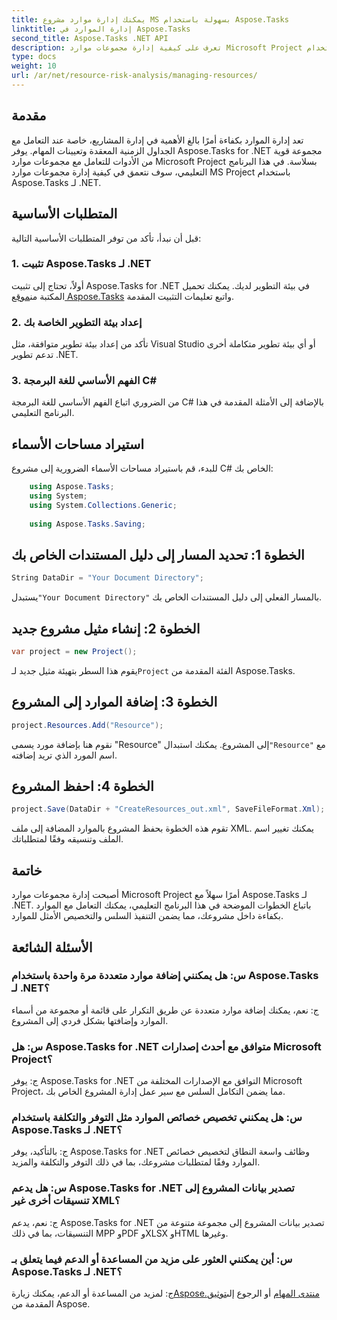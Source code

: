 ```yaml
---
title: يمكنك إدارة موارد مشروع MS بسهولة باستخدام Aspose.Tasks
linktitle: إدارة الموارد في Aspose.Tasks
second_title: Aspose.Tasks .NET API
description: تعرف على كيفية إدارة مجموعات موارد Microsoft Project بسهولة باستخدام Aspose.Tasks لـ .NET. تعزيز الإنتاجية وتبسيط سير عمل المشروع.
type: docs
weight: 10
url: /ar/net/resource-risk-analysis/managing-resources/
---
```

## مقدمة
تعد إدارة الموارد بكفاءة أمرًا بالغ الأهمية في إدارة المشاريع، خاصة عند التعامل مع الجداول الزمنية المعقدة وتعيينات المهام. يوفر Aspose.Tasks for .NET مجموعة قوية من الأدوات للتعامل مع مجموعات موارد Microsoft Project بسلاسة. في هذا البرنامج التعليمي، سوف نتعمق في كيفية إدارة مجموعات موارد MS Project باستخدام Aspose.Tasks لـ .NET.
## المتطلبات الأساسية
قبل أن نبدأ، تأكد من توفر المتطلبات الأساسية التالية:
### 1. تثبيت Aspose.Tasks لـ .NET
 أولاً، تحتاج إلى تثبيت Aspose.Tasks for .NET في بيئة التطوير لديك. يمكنك تحميل المكتبة من[موقع Aspose.Tasks](https://releases.aspose.com/tasks/net/) واتبع تعليمات التثبيت المقدمة.
### 2. إعداد بيئة التطوير الخاصة بك
تأكد من إعداد بيئة تطوير متوافقة، مثل Visual Studio أو أي بيئة تطوير متكاملة أخرى تدعم تطوير .NET.
### 3. الفهم الأساسي للغة البرمجة C#
من الضروري اتباع الفهم الأساسي للغة البرمجة C# بالإضافة إلى الأمثلة المقدمة في هذا البرنامج التعليمي.

## استيراد مساحات الأسماء
للبدء، قم باستيراد مساحات الأسماء الضرورية إلى مشروع C# الخاص بك:
```csharp
    using Aspose.Tasks;
    using System;
    using System.Collections.Generic;
    
    using Aspose.Tasks.Saving;
```

## الخطوة 1: تحديد المسار إلى دليل المستندات الخاص بك
```csharp
String DataDir = "Your Document Directory";
```
 يستبدل`"Your Document Directory"` بالمسار الفعلي إلى دليل المستندات الخاص بك.
## الخطوة 2: إنشاء مثيل مشروع جديد
```csharp
var project = new Project();
```
 يقوم هذا السطر بتهيئة مثيل جديد لـ`Project` الفئة المقدمة من Aspose.Tasks.
## الخطوة 3: إضافة الموارد إلى المشروع
```csharp
project.Resources.Add("Resource");
```
 نقوم هنا بإضافة مورد يسمى "Resource" إلى المشروع. يمكنك استبدال`"Resource"` مع اسم المورد الذي تريد إضافته.
## الخطوة 4: احفظ المشروع
```csharp
project.Save(DataDir + "CreateResources_out.xml", SaveFileFormat.Xml);
```
تقوم هذه الخطوة بحفظ المشروع بالموارد المضافة إلى ملف XML. يمكنك تغيير اسم الملف وتنسيقه وفقًا لمتطلباتك.

## خاتمة
أصبحت إدارة مجموعات موارد Microsoft Project أمرًا سهلاً مع Aspose.Tasks لـ .NET. باتباع الخطوات الموضحة في هذا البرنامج التعليمي، يمكنك التعامل مع الموارد بكفاءة داخل مشروعك، مما يضمن التنفيذ السلس والتخصيص الأمثل للموارد.
## الأسئلة الشائعة
### س: هل يمكنني إضافة موارد متعددة مرة واحدة باستخدام Aspose.Tasks لـ .NET؟
ج: نعم، يمكنك إضافة موارد متعددة عن طريق التكرار على قائمة أو مجموعة من أسماء الموارد وإضافتها بشكل فردي إلى المشروع.
### س: هل Aspose.Tasks for .NET متوافق مع أحدث إصدارات Microsoft Project؟
ج: يوفر Aspose.Tasks for .NET التوافق مع الإصدارات المختلفة من Microsoft Project، مما يضمن التكامل السلس مع سير عمل إدارة المشروع الخاص بك.
### س: هل يمكنني تخصيص خصائص الموارد مثل التوفر والتكلفة باستخدام Aspose.Tasks لـ .NET؟
ج: بالتأكيد، يوفر Aspose.Tasks for .NET وظائف واسعة النطاق لتخصيص خصائص الموارد وفقًا لمتطلبات مشروعك، بما في ذلك التوفر والتكلفة والمزيد.
### س: هل يدعم Aspose.Tasks for .NET تصدير بيانات المشروع إلى تنسيقات أخرى غير XML؟
ج: نعم، يدعم Aspose.Tasks for .NET تصدير بيانات المشروع إلى مجموعة متنوعة من التنسيقات، بما في ذلك MPP وPDF وXLSX وHTML وغيرها.
### س: أين يمكنني العثور على مزيد من المساعدة أو الدعم فيما يتعلق بـ Aspose.Tasks لـ .NET؟
 ج: لمزيد من المساعدة أو الدعم، يمكنك زيارة[Aspose.منتدى المهام](https://forum.aspose.com/c/tasks/15) أو الرجوع إلى[توثيق](https://reference.aspose.com/tasks/net/) المقدمة من Aspose.